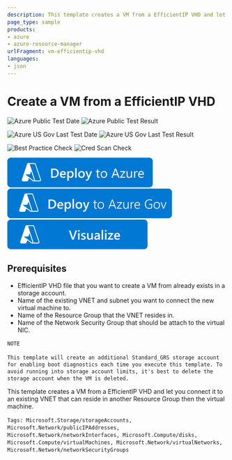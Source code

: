 ```yaml
---
description: This template creates a VM from a EfficientIP VHD and let you connect it to an existing VNET that can reside in another Resource Group then the virtual machine
page_type: sample
products:
- azure
- azure-resource-manager
urlFragment: vm-efficientip-vhd
languages:
- json
---
```

# Create a VM from a EfficientIP VHD

![Azure Public Test Date](https://azurequickstartsservice.blob.core.windows.net/badges/quickstarts/microsoft.compute/vm-efficientip-vhd/PublicLastTestDate.svg)
![Azure Public Test Result](https://azurequickstartsservice.blob.core.windows.net/badges/quickstarts/microsoft.compute/vm-efficientip-vhd/PublicDeployment.svg)

![Azure US Gov Last Test Date](https://azurequickstartsservice.blob.core.windows.net/badges/quickstarts/microsoft.compute/vm-efficientip-vhd/FairfaxLastTestDate.svg)
![Azure US Gov Last Test Result](https://azurequickstartsservice.blob.core.windows.net/badges/quickstarts/microsoft.compute/vm-efficientip-vhd/FairfaxDeployment.svg)

![Best Practice Check](https://azurequickstartsservice.blob.core.windows.net/badges/quickstarts/microsoft.compute/vm-efficientip-vhd/BestPracticeResult.svg)
![Cred Scan Check](https://azurequickstartsservice.blob.core.windows.net/badges/quickstarts/microsoft.compute/vm-efficientip-vhd/CredScanResult.svg)

[![Deploy To Azure](https://raw.githubusercontent.com/Azure/azure-quickstart-templates/master/1-CONTRIBUTION-GUIDE/images/deploytoazure.svg?sanitize=true)](https://portal.azure.com/#create/Microsoft.Template/uri/https%3A%2F%2Fraw.githubusercontent.com%2FAzure%2Fazure-quickstart-templates%2Fmaster%2Fquickstarts%2Fmicrosoft.compute%2Fvm-efficientip-vhd%2Fazuredeploy.json)
[![Deploy To Azure US Gov](https://raw.githubusercontent.com/Azure/azure-quickstart-templates/master/1-CONTRIBUTION-GUIDE/images/deploytoazuregov.svg?sanitize=true)](https://portal.azure.us/#create/Microsoft.Template/uri/https%3A%2F%2Fraw.githubusercontent.com%2FAzure%2Fazure-quickstart-templates%2Fmaster%2Fquickstarts%2Fmicrosoft.compute%2Fvm-efficientip-vhd%2Fazuredeploy.json)
[![Visualize](https://raw.githubusercontent.com/Azure/azure-quickstart-templates/master/1-CONTRIBUTION-GUIDE/images/visualizebutton.svg?sanitize=true)](http://armviz.io/#/?load=https%3A%2F%2Fraw.githubusercontent.com%2FAzure%2Fazure-quickstart-templates%2Fmaster%2Fquickstarts%2Fmicrosoft.compute%2Fvm-efficientip-vhd%2Fazuredeploy.json)

## Prerequisites

- EfficientIP VHD file that you want to create a VM from already exists in a storage account.
- Name of the existing VNET and subnet you want to connect the new virtual machine to.
- Name of the Resource Group that the VNET resides in.
- Name of the Network Security Group that should be attach to the virtual NIC.

```
NOTE

This template will create an additional Standard_GRS storage account for enabling boot diagnostics each time you execute this template. To avoid running into storage account limits, it's best to delete the storage account when the VM is deleted.
```

This template creates a VM from a EfficientIP VHD and let you connect it to an existing VNET that can reside in another Resource Group then the virtual machine.

`Tags: Microsoft.Storage/storageAccounts, Microsoft.Network/publicIPAddresses, Microsoft.Network/networkInterfaces, Microsoft.Compute/disks, Microsoft.Compute/virtualMachines, Microsoft.Network/virtualNetworks, Microsoft.Network/networkSecurityGroups`
